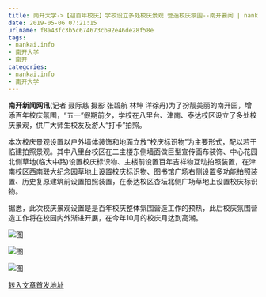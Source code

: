 ```yaml
---
title: 南开大学->【迎百年校庆】学校设立多处校庆景观 营造校庆氛围--南开要闻 | nankai.info
date: 2019-05-06 07:21:15
urlname: f8a43fc3b5c674673cb92e46de28f58e
tags: 
- nankai.info
- 南开大学
- 南开
categories:
- nankai.info
- 南开大学
---
```


**南开新闻网讯**(记者 聂际慈 摄影 张碧航 林坤 洋徐丹)为了扮靓美丽的南开园，增添百年校庆氛围，“五一”假期前夕，学校在八里台、津南、泰达校区设立了多处校庆景观，供广大师生校友及游人“打卡”拍照。

本次校庆景观设置以户外墙体装饰和地面立放“校庆标识物”为主要形式，配以若干临建拍照景观。其中八里台校区在二主楼东侧墙面做巨型宣传画布装饰、中心花园北侧草地(临大中路)设置校庆标识物、主楼前设置百年吉祥物互动拍照装置，在津南校区西南联大纪念园草地上设置校庆标识物、图书馆广场右侧设置多功能拍照装置、历史复原建筑前设置拍照装置，在泰达校区杏坛北侧广场草地上设置校庆标识物。

据悉，此次校庆景观设置是是百年校庆整体氛围营造工作的预热，此后校庆氛围营造工作将在校园内外渐进开展，在今年10月的校庆月达到高潮。

![图](http://news.nankai.edu.cn/pic/0/00/35/24/352446_989509.jpg)

![图](http://news.nankai.edu.cn/pic/0/00/35/24/352445_656197.jpg)

![图](http://news.nankai.edu.cn/pic/0/00/35/24/352444_280420.jpg)

[转入文章首发地址](http://news.nankai.edu.cn/nkyw/system/2019/05/06/000448934.shtml)
